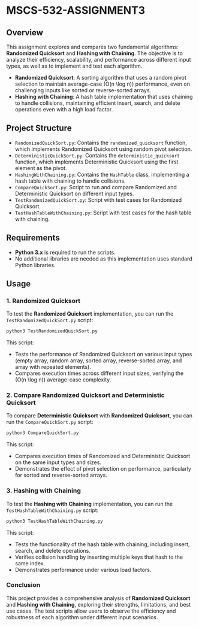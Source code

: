# MSCS-532-ASSIGNMENT3

## Overview
This assignment explores and compares two fundamental algorithms: **Randomized Quicksort** and **Hashing with Chaining**. The objective is to analyze their efficiency, scalability, and performance across different input types, as well as to implement and test each algorithm.

- **Randomized Quicksort**: A sorting algorithm that uses a random pivot selection to maintain average-case \(O(n \log n)\) performance, even on challenging inputs like sorted or reverse-sorted arrays.
- **Hashing with Chaining**: A hash table implementation that uses chaining to handle collisions, maintaining efficient insert, search, and delete operations even with a high load factor.

## Project Structure
- `RandomizedQuickSort.py`: Contains the `randomized_quicksort` function, which implements Randomized Quicksort using random pivot selection.
- `DeterministicQuickSort.py`: Contains the `deterministic_quicksort` function, which implements Deterministic Quicksort using the first element as the pivot.
- `HashingWithChaining.py`: Contains the `HashTable` class, implementing a hash table with chaining to handle collisions.
- `CompareQuickSort.py`: Script to run and compare Randomized and Deterministic Quicksort on different input types.
- `TestRandomizedQuickSort.py`: Script with test cases for Randomized Quicksort.
- `TestHashTableWithChaining.py`: Script with test cases for the hash table with chaining.



## Requirements
- **Python 3.x** is required to run the scripts.
- No additional libraries are needed as this implementation uses standard Python libraries.

## Usage

### 1. Randomized Quicksort
To test the **Randomized Quicksort** implementation, you can run the `TestRandomizedQuickSort.py` script:

```bash
python3 TestRandomizedQuickSort.py
```
This script:

- Tests the performance of Randomized Quicksort on various input types (empty array, random array, sorted array, reverse-sorted array, and array with repeated elements).
- Compares execution times across different input sizes, verifying the \(O(n \log n)\) average-case complexity.

### 2. Compare Randomized Quicksort and Deterministic Quicksort
To compare **Deterministic Quicksort** with **Randomized Quicksort**, you can run the `CompareQuickSort.py` script:

```bash
python3 CompareQuickSort.py
```
This script:

- Compares execution times of Randomized and Deterministic Quicksort on the same input types and sizes.
- Demonstrates the effect of pivot selection on performance, particularly for sorted and reverse-sorted arrays.

### 3. Hashing with Chaining
To test the **Hashing with Chaining** implementation, you can run the `TestHashTableWithChaining.py` script:

```bash
python3 TestHashTableWithChaining.py
```
This script:

- Tests the functionality of the hash table with chaining, including insert, search, and delete operations.
- Verifies collision handling by inserting multiple keys that hash to the same index.
- Demonstrates performance under various load factors.



### Conclusion
This project provides a comprehensive analysis of **Randomized Quicksort** and **Hashing with Chaining**, exploring their strengths, limitations, and best use cases. The test scripts allow users to observe the efficiency and robustness of each algorithm under different input scenarios.
